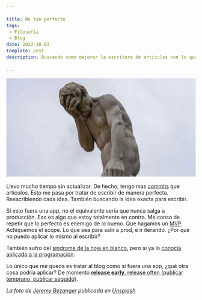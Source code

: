 ```yaml
---

title: No tan perfecto
tags:
 - Filosofía
 - Blog 
date: 2022-10-03
template: post
description: Buscando como mejorar la escritura de artículos con lo que conozco sobre el desarrollo. 

---
```


<img src="facepalm.jpg" alt="Estatua estilo griego con la mano en la cara, como si fuera un facepalm" />

Llevo mucho tiempo sin actualizar. De hecho, tengo mas [commits](https://github.com/4lb0/blog/commits/main) que artículos. Esto me pasa por tratar de escribir de manera perfecta. Reescribiendo cada idea. También buscando la idea exacta para escribir.

Si esto fuera una app, no el equivalente sería que nunca salga a producción. Eso es algo que estoy totalmente en contra. Me canso de repetir que lo perfecto es enemigo de lo bueno. Que hagamos un [MVP](https://es.wikipedia.org/wiki/Producto_viable_m%C3%ADnimo). Achiquemos el scope. Lo que sea para salir a prod, e ir iterando. ¿Por qué no puedo aplicar lo mismo al escribir?

También sufro del [síndrome de la hoja en blanco](https://interactius.com/el-sindrome-de-la-hoja-en-blanco/), pero si ya lo [conocía aplicado a la programación](https://blog.codinghorror.com/avoiding-blank-page-syndrome/).

Lo único que me queda es tratar al blog como si fuera una app, ¿qué otra cosa podría aplicar? De momento [**release early**, release often (publicar temprano, publicar seguido)](https://es.wikipedia.org/wiki/Release_early,_release_often).

*La foto de [Jeremy Bezanger](https://unsplash.com/@unarchive?utm_source=unsplash&utm_medium=referral&utm_content=creditCopyText) publicada en [Unsplash](https://unsplash.com/?utm_source=unsplash&utm_medium=referral&utm_content=creditCopyText)*
